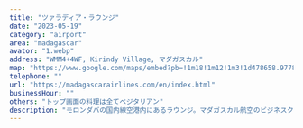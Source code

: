 ```yaml
---
title: "ツァラディア・ラウンジ"
date: "2023-05-19"
category: "airport"
area: "madagascar"
avator: "1.webp"
address: "WMM4+4WF, Kirindy Village, マダガスカル"
map: "https://www.google.com/maps/embed?pb=!1m18!1m12!1m3!1d478658.9778482079!2d44.08509428976462!3d-20.40253717938014!2m3!1f0!2f0!3f0!3m2!1i1024!2i768!4f13.1!3m3!1m2!1s0x1f5f351cb0807f7b%3A0xa2155fc90f2969d3!2sR%C3%A9serve%20foresti%C3%A8re%20de%20Kirindy!5e0!3m2!1sja!2sjp!4v1711445908755!5m2!1sja!2sjp"
telephone: ""
url: "https://madagascarairlines.com/en/index.html"
businessHour: ""
others: "トップ画面の料理は全てベジタリアン"
description: "モロンダバの国内線空港内にあるラウンジ。マダガスカル航空のビジネスクラス搭乗前に利用できます。"
---
```

